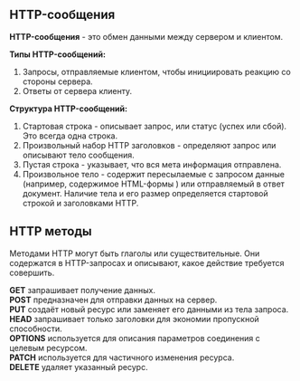 ## HTTP-сообщения

**HTTP-сообщения** - это обмен данными между сервером и клиентом. 

**Типы HTTP-сообщений:** 
1. Запросы, отправляемые клиентом, чтобы инициировать реакцию со стороны сервера.
2. Ответы от сервера клиенту. 

**Структура HTTP-сообщений:**
1. Стартовая строка - описывает запрос, или статус (успех или сбой). Это всегда одна строка.
2. Произвольный набор HTTP заголовков - определяют запрос или описывают тело сообщения.
3. Пустая строка - указывает, что вся мета информация отправлена.
4. Произвольное тело - содержит пересылаемые с запросом данные (например, содержимое HTML-формы ) или отправляемый в ответ документ. Наличие тела и его размер определяется стартовой строкой и заголовками HTTP.

## HTTP методы

Методами HTTP могут быть глаголы или существительные. Они содержатся в HTTP-запросах и описывают, какое действие требуется совершить.

**GET** запрашивает получение данных.\
**POST** предназначен для отправки данных на сервер.\
**PUT** создаёт новый ресурс или заменяет его данными из тела запроса.\
**HEAD** запрашивает только заголовки для экономии пропускной способности.\
**OPTIONS** используется для описания параметров соединения с целевым ресурсом.\
**PATCH** используется для частичного изменения ресурса.\
**DELETE** удаляет указанный ресурс.